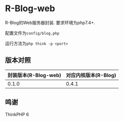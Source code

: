 R-Blog-web
===============

R-Blog的Web服务器封装. 要求环境为php7.4+.



配置文件为`config/blog.php`

运行方法为`php think -p <port>`

## 版本对照

| 封装版本(R-Blog-web) | 对应内核版本(R-Blog) |
| -------------------- | -------------------- |
| 0.1.0                | 0.4.1                |

## 鸣谢

ThinkPHP 6
